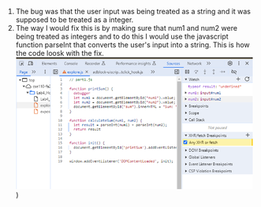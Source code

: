 1. The bug was that the user input was being treated as a string and it was supposed to be treated as a integer.
2. The way I would fix this is by making sure that num1 and num2 were being treated as integers
and to do this I would use the javascript function parseInt that converts the user's input into a string. This is how the code loosk with the fix.
![expand/screenshots/fix.png](https://github.com/ldpina/sp24-cse110-lab4/blob/main/expand/screenshots/fix.png))

